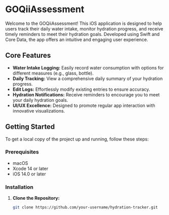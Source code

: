 # GOQiiAssessment

Welcome to the GOQiiAssessment! This iOS application is designed to help users track their daily water intake, monitor hydration progress, and receive timely reminders to meet their hydration goals. Developed using Swift and Core Data, the app offers an intuitive and engaging user experience.

## Core Features

- **Water Intake Logging:** Easily record water consumption with options for different measures (e.g., glass, bottle).
- **Daily Tracking:** View a comprehensive daily summary of your hydration progress.
- **Edit Logs:** Effortlessly modify existing entries to ensure accuracy.
- **Hydration Notifications:** Receive reminders to encourage you to meet your daily hydration goals.
- **UI/UX Excellence:** Designed to promote regular app interaction with innovative visualizations.

## Getting Started

To get a local copy of the project up and running, follow these steps:

### Prerequisites

- macOS
- Xcode 14 or later
- iOS 14.0 or later

### Installation

1. **Clone the Repository:**

   ```bash
   git clone https://github.com/your-username/hydration-tracker.git
